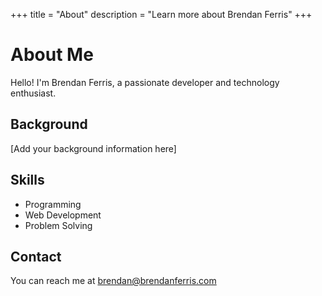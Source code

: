 +++
title = "About"
description = "Learn more about Brendan Ferris"
+++

# About Me

Hello! I'm Brendan Ferris, a passionate developer and technology enthusiast.

## Background

[Add your background information here]

## Skills

- Programming
- Web Development
- Problem Solving

## Contact

You can reach me at [brendan@brendanferris.com](mailto:brendan@brendanferris.com) 